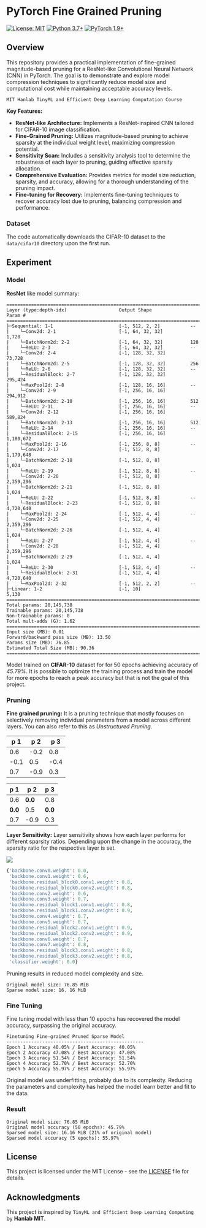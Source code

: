 # PyTorch Fine Grained Pruning

[![License: MIT](https://img.shields.io/badge/License-MIT-yellow.svg)](https://opensource.org/licenses/MIT)
[![Python 3.7+](https://img.shields.io/badge/python-3.7+-blue.svg)](https://www.python.org/downloads/)
[![PyTorch 1.9+](https://img.shields.io/badge/pytorch->=1.9-orange.svg)](https://pytorch.org/)

## Overview

This repository provides a practical implementation of fine-grained magnitude-based pruning for a ResNet-like Convolutional Neural Network (CNN) in PyTorch. The goal is to demonstrate and explore model compression techniques to significantly reduce model size and computational cost while maintaining acceptable accuracy levels.

`MIT Hanlab TinyML and Efficient Deep Learning Computation Course`

**Key Features:**

- **ResNet-like Architecture:** Implements a ResNet-inspired CNN tailored for CIFAR-10 image classification.
- **Fine-Grained Pruning:** Utilizes magnitude-based pruning to achieve sparsity at the individual weight level, maximizing compression potential.
- **Sensitivity Scan:** Includes a sensitivity analysis tool to determine the robustness of each layer to pruning, guiding effective sparsity allocation.
- **Comprehensive Evaluation:** Provides metrics for model size reduction, sparsity, and accuracy, allowing for a thorough understanding of the pruning impact.
- **Fine-tuning for Recovery:** Implements fine-tuning techniques to recover accuracy lost due to pruning, balancing compression and performance.

### Dataset

The code automatically downloads the CIFAR-10 dataset to the `data/cifar10` directory upon the first run.

## Experiment

### Model

**ResNet** like model summary:

```
==========================================================================================
Layer (type:depth-idx)                   Output Shape              Param #
==========================================================================================
├─Sequential: 1-1                        [-1, 512, 2, 2]           --
|    └─Conv2d: 2-1                       [-1, 64, 32, 32]          1,728
|    └─BatchNorm2d: 2-2                  [-1, 64, 32, 32]          128
|    └─ReLU: 2-3                         [-1, 64, 32, 32]          --
|    └─Conv2d: 2-4                       [-1, 128, 32, 32]         73,728
|    └─BatchNorm2d: 2-5                  [-1, 128, 32, 32]         256
|    └─ReLU: 2-6                         [-1, 128, 32, 32]         --
|    └─ResidualBlock: 2-7                [-1, 128, 32, 32]         295,424
|    └─MaxPool2d: 2-8                    [-1, 128, 16, 16]         --
|    └─Conv2d: 2-9                       [-1, 256, 16, 16]         294,912
|    └─BatchNorm2d: 2-10                 [-1, 256, 16, 16]         512
|    └─ReLU: 2-11                        [-1, 256, 16, 16]         --
|    └─Conv2d: 2-12                      [-1, 256, 16, 16]         589,824
|    └─BatchNorm2d: 2-13                 [-1, 256, 16, 16]         512
|    └─ReLU: 2-14                        [-1, 256, 16, 16]         --
|    └─ResidualBlock: 2-15               [-1, 256, 16, 16]         1,180,672
|    └─MaxPool2d: 2-16                   [-1, 256, 8, 8]           --
|    └─Conv2d: 2-17                      [-1, 512, 8, 8]           1,179,648
|    └─BatchNorm2d: 2-18                 [-1, 512, 8, 8]           1,024
|    └─ReLU: 2-19                        [-1, 512, 8, 8]           --
|    └─Conv2d: 2-20                      [-1, 512, 8, 8]           2,359,296
|    └─BatchNorm2d: 2-21                 [-1, 512, 8, 8]           1,024
|    └─ReLU: 2-22                        [-1, 512, 8, 8]           --
|    └─ResidualBlock: 2-23               [-1, 512, 8, 8]           4,720,640
|    └─MaxPool2d: 2-24                   [-1, 512, 4, 4]           --
|    └─Conv2d: 2-25                      [-1, 512, 4, 4]           2,359,296
|    └─BatchNorm2d: 2-26                 [-1, 512, 4, 4]           1,024
|    └─ReLU: 2-27                        [-1, 512, 4, 4]           --
|    └─Conv2d: 2-28                      [-1, 512, 4, 4]           2,359,296
|    └─BatchNorm2d: 2-29                 [-1, 512, 4, 4]           1,024
|    └─ReLU: 2-30                        [-1, 512, 4, 4]           --
|    └─ResidualBlock: 2-31               [-1, 512, 4, 4]           4,720,640
|    └─MaxPool2d: 2-32                   [-1, 512, 2, 2]           --
├─Linear: 1-2                            [-1, 10]                  5,130
==========================================================================================
Total params: 20,145,738
Trainable params: 20,145,738
Non-trainable params: 0
Total mult-adds (G): 1.62
==========================================================================================
Input size (MB): 0.01
Forward/backward pass size (MB): 13.50
Params size (MB): 76.85
Estimated Total Size (MB): 90.36
==========================================================================================
```

Model trained on **CIFAR-10** dataset for for 50 epochs achieving accuracy of _45.79%_. It is possible to optimize the training process and train the model for more epochs to reach a peak accuracy but that is not the goal of this project.

### Pruning

**Fine grained pruning:** It is a pruning technique that mostly focuses on selectively removing individual parameters from a model across different layers. You can also refer to this as _Unstructured Pruning_.

| p 1  | p 2  | p 3  |
| ---- | ---- | ---- |
| 0.6  | -0.2 | 0.8  |
| -0.1 | 0.5  | -0.4 |
| 0.7  | -0.9 | 0.3  |

| p 1     | p 2     | p 3     |
| ------- | ------- | ------- |
| 0.6     | **0.0** | 0.8     |
| **0.0** | 0.5     | **0.0** |
| 0.7     | -0.9    | 0.3     |

**Layer Sensitivity:** Layer sensitivity shows how each layer performs for different sparsity ratios. Depending upon the change in the accuracy, the sparsity ratio for the respective layer is set.

<img src = "https://github.com/user-attachments/assets/63a5043a-33bf-40ab-8f71-663bedbe371e">

```python
{'backbone.conv0.weight': 0.0,
 'backbone.conv1.weight': 0.6,
 'backbone.residual_block0.conv1.weight': 0.8,
 'backbone.residual_block0.conv2.weight': 0.8,
 'backbone.conv2.weight': 0.6,
 'backbone.conv3.weight': 0.7,
 'backbone.residual_block1.conv1.weight': 0.8,
 'backbone.residual_block1.conv2.weight': 0.9,
 'backbone.conv4.weight': 0.7,
 'backbone.conv5.weight': 0.7,
 'backbone.residual_block2.conv1.weight': 0.9,
 'backbone.residual_block2.conv2.weight': 0.9,
 'backbone.conv6.weight': 0.7,
 'backbone.conv7.weight': 0.8,
 'backbone.residual_block3.conv1.weight': 0.8,
 'backbone.residual_block3.conv2.weight': 0.8,
 'classifier.weight': 0.0}
```

Pruning results in reduced model complexity and size.

```
Original model size: 76.85 MiB
Sparse model size: 16. 16 MiB
```

### Fine Tuning

Fine tuning model with less than 10 epochs has recovered the model accuracy, surpassing the original accuracy.

```
Finetuning Fine-grained Pruned Sparse Model
--------------------------------------------------
Epoch 1 Accuracy 40.05% / Best Accuracy: 40.05%
Epoch 2 Accuracy 47.08% / Best Accuracy: 47.08%
Epoch 3 Accuracy 51.54% / Best Accuracy: 51.54%
Epoch 4 Accuracy 52.70% / Best Accuracy: 52.70%
Epoch 5 Accuracy 55.97% / Best Accuracy: 55.97%
```

Original model was underfitting, probably due to its complexity. Reducing the parameters and complexity has helped the model learn better and fit to the data.

### Result

```
Original model size: 76.85 MiB
Original model accuracy (50 epochs): 45.79%
Sparsed model size: 16.16 MiB (21% of original model)
Sparsed model accuracy (5 epochs): 55.97%
```

## License

This project is licensed under the MIT License - see the [LICENSE](LICENSE) file for details.

## Acknowledgments

This project is inspired by `TinyML and Efficient Deep Learning Computing` by **Hanlab MIT**.
